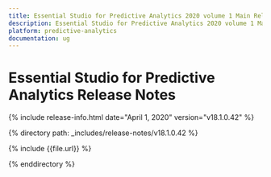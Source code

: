 ```yaml
---
title: Essential Studio for Predictive Analytics 2020 volume 1 Main Release Notes  
description: Essential Studio for Predictive Analytics 2020 volume 1 Main Release Notes  
platform: predictive-analytics
documentation: ug
---
```


# Essential Studio for Predictive Analytics  Release Notes  

{% include release-info.html date="April 1, 2020"  version="v18.1.0.42" %} 


{% directory path: _includes/release-notes/v18.1.0.42 %}

{% include {{file.url}} %}

{% enddirectory %}